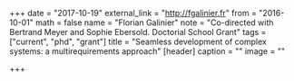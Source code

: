 +++
date = "2017-10-19"
external_link = "http://fgalinier.fr"
from = "2016-10-01"
math = false
name = "Florian Galinier"
note = "Co-directed with Bertrand Meyer and Sophie Ebersold. Doctorial School Grant"
tags = ["current", "phd", "grant"]
title = "Seamless development of complex systems: a multirequirements approach"
[header]
caption = ""
image = ""

+++
